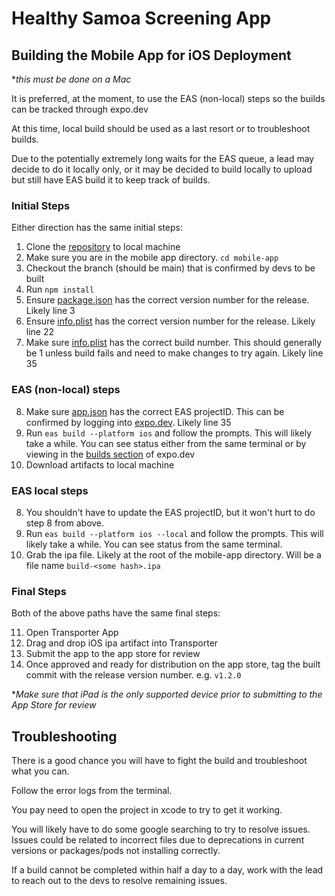 # Healthy Samoa Screening App

## Building the Mobile App for iOS Deployment
**this must be done on a Mac*

It is preferred, at the moment, to use the EAS (non-local) steps so the builds can be tracked through expo.dev

At this time, local build should be used as a last resort or to troubleshoot builds.

Due to the potentially extremely long waits for the EAS queue, a lead may decide to do it locally only, or it may be decided to build locally to upload but still have EAS build it to keep track of builds.

### Initial Steps
Either direction has the same initial steps:
1. Clone the [repository](https://github.com/Colbyg13/Screening-App) to local machine
2. Make sure you are in the mobile app directory. `cd mobile-app`
3. Checkout the branch (should be main) that is confirmed by devs to be built
4. Run `npm install`
5. Ensure [package.json](./package.json) has the correct version number for the release. Likely line 3
6. Ensure [info.plist](./ios/HealthySamoaScreeningApp/Info.plist) has the correct version number for the release. Likely line 22
7. Make sure [info.plist](./ios/HealthySamoaScreeningApp/Info.plist) has the correct build number. This should generally be 1 unless build fails and need to make changes to try again. Likely line 35

### EAS (non-local) steps
8. Make sure [app.json](./app.json) has the correct EAS projectID. This can be confirmed by logging into [expo.dev](https://expo.dev/accounts/uvu_wms/projects/healthy-samoa). Likely line 35
9. Run `eas build --platform ios` and follow the prompts. This will likely take a while. You can see status either from the same terminal or by viewing in the [builds section](https://expo.dev/accounts/uvu_wms/projects/healthy-samoa/builds) of expo.dev
10. Download artifacts to local machine

### EAS local steps
8. You shouldn't have to update the EAS projectID, but it won't hurt to do step 8 from above.
9. Run `eas build --platform ios --local` and follow the prompts. This will likely take a while. You can see status from the same terminal.
10. Grab the ipa file. Likely at the root of the mobile-app directory. Will be a file name `build-<some hash>.ipa`

### Final Steps
Both of the above paths have the same final steps:

11. Open Transporter App
12. Drag and drop iOS ipa artifact into Transporter
13. Submit the app to the app store for review
14. Once approved and ready for distribution on the app store, tag the built commit with the release version number. e.g. `v1.2.0`

**Make sure that iPad is the only supported device prior to submitting to the App Store for review*

## Troubleshooting
There is a good chance you will have to fight the build and troubleshoot what you can.

Follow the error logs from the terminal.

You pay need to open the project in xcode to try to get it working.

You will likely have to do some google searching to try to resolve issues. Issues could be related to incorrect files due to deprecations in current versions or packages/pods not installing correctly.

If a build cannot be completed within half a day to a day, work with the lead to reach out to the devs to resolve remaining issues.